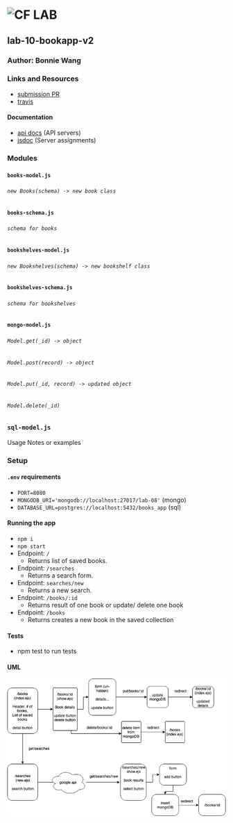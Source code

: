 # ![CF](http://i.imgur.com/7v5ASc8.png) LAB

## lab-10-bookapp-v2

### Author: Bonnie Wang

### Links and Resources

- [submission PR](https://github.com/401-advanced-javascript-bw/lab-10-bookapp-v2/pull/1)
- [travis](http://xyz.com)

#### Documentation

- [api docs](http://xyz.com) (API servers)
- [jsdoc](http://xyz.com) (Server assignments)

### Modules

#### `books-model.js`

###### `new Books(schema) -> new book class`

#### `books-schema.js`

###### `schema for books`

#### `bookshelves-model.js`

###### `new Bookshelves(schema) -> new bookshelf class`

#### `bookshelves-schema.js`

###### `schema for bookshelves`

#### `mongo-model.js`

###### `Model.get(_id) -> object`

###### `Model.post(record) -> object`

###### `Model.put(_id, record) -> updated object`

###### `Model.delete(_id)`

### `sql-model.js`

Usage Notes or examples

### Setup

#### `.env` requirements

- `PORT=8080`
- `MONGODB_URI='mongodb://localhost:27017/lab-08'` (mongo)
- `DATABASE_URL=postgres://localhost:5432/books_app` (sql)

#### Running the app

- `npm i`
- `npm start`
- Endpoint: `/`
  - Returns list of saved books.
- Endpoint: `/searches`
  - Returns a search form.
- Endpoint: `searches/new`
  - Returns a new search.
- Endpoint: `/books/:id`
  - Returns result of one book or update/ delete one book
- Endpoint: `/books`
  - Returns creates a new book in the saved collection

#### Tests

- npm test to run tests

#### UML

![](./images/uml.png)
